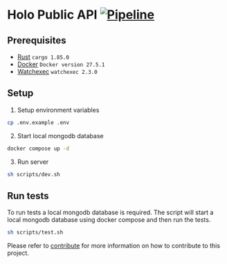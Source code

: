 # Holo Public API [![Pipeline](https://github.com/Holo-Host/holo-public-api/actions/workflows/pipeline.yml/badge.svg?branch=master)](https://github.com/Holo-Host/holo-public-api/actions/workflows/pipeline.yml)

## Prerequisites

- [Rust](https://www.rust-lang.org/tools/install) `cargo 1.85.0`
- [Docker](https://docs.docker.com/desktop/setup/install/linux/) `Docker version 27.5.1`
- [Watchexec](https://github.com/watchexec/watchexec) `watchexec 2.3.0`

## Setup

1. Setup environment variables

```bash
cp .env.example .env
```

2. Start local mongodb database

```bash
docker compose up -d
```

3. Run server

```bash
sh scripts/dev.sh
```

## Run tests

To run tests a local mongodb database is required.
The script will start a local mongodb database using docker compose and then run the tests.

```bash
sh scripts/test.sh
```

Please refer to [contribute](docs/contribute.md) for more information on how to contribute to this project.